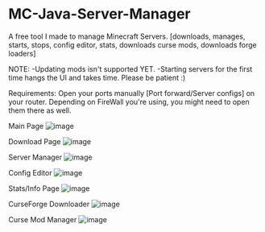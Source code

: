 # MC-Java-Server-Manager
A free tool I made to manage Minecraft Servers.
[downloads, manages, starts, stops, config editor, stats, downloads curse mods, downloads forge loaders]

NOTE: 
-Updating mods isn't supported YET.
-Starting servers for the first time hangs the UI and takes time. Please be patient :)

Requirements: Open your ports manually [Port forward/Server configs] on your router.
Depending on FireWall you're using, you might need to open them there as well.

Main Page
![image](https://github.com/RedDot-3ND7355/MC-Java-Server-Manager/assets/6676924/94fe8361-14bc-417b-8540-ef20d7a4a428)

Download Page
![image](https://github.com/RedDot-3ND7355/MC-Java-Server-Manager/assets/6676924/7d27fcad-c08d-4961-a45f-ece0f48f6e54)

Server Manager
![image](https://github.com/RedDot-3ND7355/MC-Java-Server-Manager/assets/6676924/70eb07ab-8259-4330-ae52-75bc6a7f3b3e)

Config Editor
![image](https://github.com/RedDot-3ND7355/MC-Java-Server-Manager/assets/6676924/4a8a7088-304e-49dd-b353-a40cdc7762a8)

Stats/Info Page
![image](https://github.com/RedDot-3ND7355/MC-Java-Server-Manager/assets/6676924/c4b344fe-068b-4893-8293-99e6b9f54e75)

CurseForge Downloader
![image](https://github.com/RedDot-3ND7355/MC-Java-Server-Manager/assets/6676924/279136a0-a9ba-47ce-828d-81fff05dc41b)

Curse Mod Manager
![image](https://github.com/RedDot-3ND7355/MC-Java-Server-Manager/assets/6676924/2ddda12a-c6de-4ab8-aacd-04f5f8b3b163)
